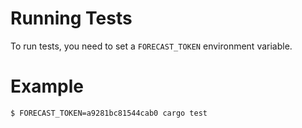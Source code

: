 # Running Tests

To run tests, you need to set a `FORECAST_TOKEN` environment variable.

# Example

```sh
$ FORECAST_TOKEN=a9281bc81544cab0 cargo test
```
